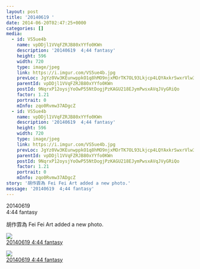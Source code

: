 ```yaml
---
layout: post
title: '20140619 ' 
date: 2014-06-20T02:47:25+0000 
categories: [] 
media:
  - id: VS5ue4b
    name: vpDDjl1VVqFZRJB80xYYfo0KWn
    description: '20140619  4;44 fantasy'   
    height: 596
    width: 720
    type: image/jpeg
    link: https://i.imgur.com/VS5ue4b.jpg
    prevLoc: JgYz0Vw3KEunwppkO1q8hMO9njxMOrTK7OL93Lkjcp4LQYAxkrSwxrVlw3wXIwyBzK1LJQF1E9J3Nm56tvly6xqy7rhN0v3D09Rlc2091vPK9BSzOXD3l86WIDVm57j0x1tvJoExRz4YiYDlGJL23WuJpqAzvK5QupNPyA55g0fXqQ58099vSY2nV4Ygz8srRXVP8ygBuJW58JNBmNu8oOLYPg2MsAMyBZqY2RIYKxWVL7p3fO1pDrRp9VSr96k4m1yG
    parentId: vpDDjl1VVqFZRJB80xYYfo0KWn
    postId: 9NqrxP12oysjYoOwP55NtDogjPzKAGU218EJymPwsxAVqJVyGRiQo
    factor: 1.21
    portrait: 0
    mInfo: zqo0Rvmw37ADgcZ
  - id: VS5ue4b
    name: vpDDjl1VVqFZRJB80xYYfo0KWn
    description: '20140619  4;44 fantasy'   
    height: 596
    width: 720
    type: image/jpeg
    link: https://i.imgur.com/VS5ue4b.jpg
    prevLoc: JgYz0Vw3KEunwppkO1q8hMO9njxMOrTK7OL93Lkjcp4LQYAxkrSwxrVlw3wXIwyBzK1LJQF1E9J3Nm56tvly6xqy7rhN0v3D09Rlc2091vPK9BSzOXD3l86WIDVm57j0x1tvJoExRz4YiYDlGJL23WuJpqAzvK5QupNPyA55g0fXqQ58099vSY2nV4Ygz8srRXVP8ygBuJW58JNBmNu8oOLYPg2MsAMyBZqY2RIYKxWVL7p3fO1pDrRp9VSr96k4m1yG
    parentId: vpDDjl1VVqFZRJB80xYYfo0KWn
    postId: 9NqrxP12oysjYoOwP55NtDogjPzKAGU218EJymPwsxAVqJVyGRiQo
    factor: 1.21
    portrait: 0
    mInfo: zqo0Rvmw37ADgcZ
story: '胡作霏為 Fei Fei Art added a new photo.'  
message: '20140619  4;44 fantasy'  
---
```


20140619  
4:44 fantasy
 
 
[//]: #story:
胡作霏為 Fei Fei Art added a new photo.


[//]: #media:  
<a href="https://i.imgur.com/VS5ue4b.jpg"><img class="postImage" src="https://i.imgur.com/VS5ue4bh.jpg" />  
20140619
4:44 fantasy  
 </a>    


<a href="https://i.imgur.com/VS5ue4b.jpg"><img class="postImage" src="https://i.imgur.com/VS5ue4bh.jpg" />  
20140619
4:44 fantasy  
 </a>   
